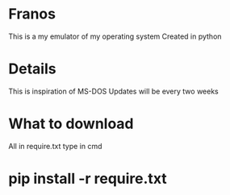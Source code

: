 # Franos
This is a my emulator of my operating system
Created in python 
# Details
This is inspiration of MS-DOS 
Updates will be every two weeks 
# What to download
All in require.txt 
type in cmd
# pip install -r require.txt 
